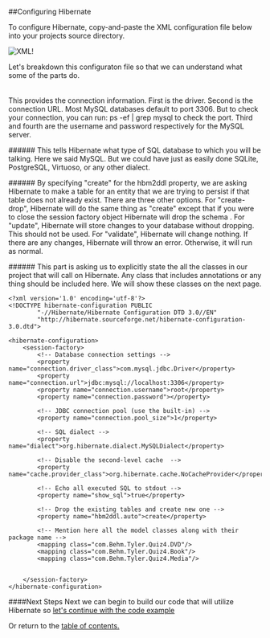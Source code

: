 ##Configuring Hibernate

To configure Hibernate, copy-and-paste the XML configuration file below into your
projects source directory.

![XML!](https://github.com/trekbaum/present/blob/master/orm/resourses/cfg.png "XML")

Let's breakdown this configuraton file so that we can understand what some of the parts do.

###### <!-- Database connection settings -->
This provides the connection information. First is the driver. Second is the connection
URL. Most MySQL databases default to port 3306. But to check your connection, you can run: ps -ef | grep mysql to check the port. 
Third and fourth are the username and password respectively for the MySQL server.

######<!-- SQL dialect -->
This tells Hibernate what type of SQL database to which you will be talking. Here we
said MySQL. But we could have just as easily done SQLite, PostgreSQL, Virtuoso, or 
any other dialect.

######<!-- Drop the existing tables and create new one -->
By specifying "create" for the hbm2ddl property, we are asking Hibernate to make a table for an entity
that we are trying to persist if that table does not already exist. There are three
other options. For "create-drop", Hibernate will do the same thing as "create" except that
if you were to close the session factory object Hibernate will drop the schema . For "update",
Hibernate will store changes to your database without dropping. This should not be used.
For "validate", Hibernate will change nothing. If there are any changes, Hibernate will
throw an error. Otherwise, it will run as normal.

######<!-- Mention here all the model classes along with their package name -->
This part is asking us to explicitly state the all the classes in our project that
will call on Hibernate. Any class that includes annotations or any thing should be
included here. We will show these classes on the next page.

```
<?xml version='1.0' encoding='utf-8'?>
<!DOCTYPE hibernate-configuration PUBLIC
        "-//Hibernate/Hibernate Configuration DTD 3.0//EN"
        "http://hibernate.sourceforge.net/hibernate-configuration-3.0.dtd">
 
<hibernate-configuration>
    <session-factory>
        <!-- Database connection settings -->
        <property name="connection.driver_class">com.mysql.jdbc.Driver</property>
        <property name="connection.url">jdbc:mysql://localhost:3306</property>
        <property name="connection.username">root</property>
        <property name="connection.password"></property>      
        
        <!-- JDBC connection pool (use the built-in) -->
        <property name="connection.pool_size">1</property>
        
        <!-- SQL dialect -->
        <property name="dialect">org.hibernate.dialect.MySQLDialect</property>

        <!-- Disable the second-level cache  -->
        <property name="cache.provider_class">org.hibernate.cache.NoCacheProvider</property>
        
        <!-- Echo all executed SQL to stdout -->
        <property name="show_sql">true</property>

        <!-- Drop the existing tables and create new one -->
        <property name="hbm2ddl.auto">create</property>
 
        <!-- Mention here all the model classes along with their package name -->
 		<mapping class="com.Behm.Tyler.Quiz4.DVD"/>
 		<mapping class="com.Behm.Tyler.Quiz4.Book"/>
 		<mapping class="com.Behm.Tyler.Quiz4.Media"/>
 		
 		 
    </session-factory>
</hibernate-configuration>
```

####Next Steps
Next we can begin to build our code that will utilize Hibernate so [let's continue with the code example](https://github.com/trekbaum/present/blob/master/orm/code.md)

Or return to the [table of contents.](https://github.com/trekbaum/present/blob/master/orm/README.md)
